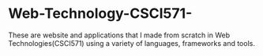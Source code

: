 # Web-Technology-CSCI571-
These are website and applications that I made from scratch in Web Technologies(CSCI571) using a variety of languages, frameworks and tools.
